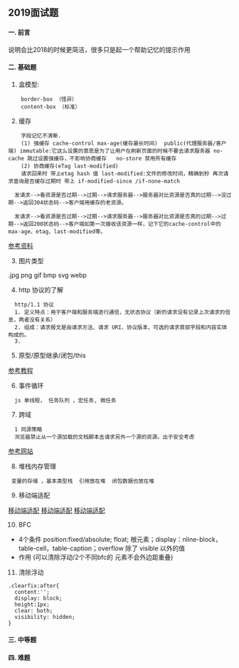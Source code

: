 ## 2019面试题

####  一. 前言

说明会比2018的时候更简洁，很多只是起一个帮助记忆的提示作用

####  二. 基础题

1. 盒模型:
```
    border-box （怪异）
    content-box （标准）
```

2. 缓存
```
    字段记忆不清晰.
    (1) 强缓存 cache-control max-age(缓存最长时间)  public(代理服务器/客户端) immutable:它这么设置的意思是为了让用户在刷新页面的时候不要去请求服务器 no-cache 跳过设置强缓存，不影响协商缓存   no-store 禁用所有缓存
    (2) 协商缓存(eTag last-modified) 
    请求回来时 带上etag hash 值 last-modified:文件的修改时间，精确到秒 再次请求查询是否缓存过期时 带上 if-modified-since /if-none-match

  发请求-->看资源是否过期-->过期-->请求服务器-->服务器对比资源是否真的过期-->没过期-->返回304状态码-->客户端用缓存的老资源。

  发请求-->看资源是否过期-->过期-->请求服务器-->服务器对比资源是否真的过期-->过期-->返回200状态码-->客户端如第一次接收该资源一样，记下它的cache-control中的max-age、etag、last-modified等。

```
  [参考资料](https://www.jianshu.com/p/9c95db596df5)

3. 图片类型

.jpg png gif bmp svg webp

4. http 协议的了解
```
  http/1.1 协议 
  1. 定义特点：用于客户端和服务端进行通信，无状态协议（新的请求没有记录上次请求的信息，两者没有关系）
  2. 组成：请求报文是由请求方法、请求 URI、协议版本、可选的请求首部字段和内容实体构成的。
  3. 
```
5. 原型/原型继承/闭包/this

[参考教程]()

6. 事件循环
```
  js 单线程， 任务队列 ，宏任务, 微任务
```
7. 跨域
```
  1 同源策略
  浏览器禁止从一个源加载的文档脚本去请求另外一个源的资源。出于安全考虑
```
[参考网站](https://segmentfault.com/a/1190000015597029?utm_source=tag-newest)

8. 堆栈内存管理
```
 变量的存储 ，基本类型栈  引用放在堆  闭包数据也放在堆
```

9. 移动端适配

[移动端适配](./docs/19mobileAdaptation)
[移动端适配](https://blog.csdn.net/xiaxiaoxian/article/details/79395694)
[移动端适配](https://segmentfault.com/a/1190000017784801)

10. BFC

* 4个条件 position:fixed/absolute; float; 根元素；display：nline-block，table-cell，table-caption；overflow 除了 visible 以外的值
* 作用 (可以清除浮动/2个不同bfc的 元素不会外边距重叠)

11. 清除浮动

```
.clearfix:after{
  content:'';
  display: block;
  height:1px;
  clear: both;
  visibility: hidden;
}
```






#### 三. 中等题


#### 四. 难题